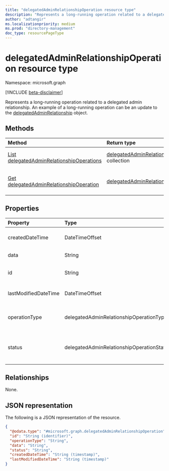```yaml
---
title: "delegatedAdminRelationshipOperation resource type"
description: "Represents a long-running operation related to a delegated admin relationship."
author: "adtangir"
ms.localizationpriority: medium
ms.prod: "directory-management"
doc_type: resourcePageType
---
```


# delegatedAdminRelationshipOperation resource type

Namespace: microsoft.graph

[!INCLUDE [beta-disclaimer](../../includes/beta-disclaimer.md)]

Represents a long-running operation related to a delegated admin relationship. An example of a long-running operation can be an update to the [delegatedAdminRelationship](delegatedadminrelationship.md) object.

## Methods
|Method|Return type|Description|
|:---|:---|:---|
|[List delegatedAdminRelationshipOperations](../api/delegatedadminrelationshipoperation-list.md)|[delegatedAdminRelationshipOperation](delegatedadminrelationshipoperation.md) collection|Get a list of the **delegatedAdminRelationshipOperation** objects and their properties.|
|[Get delegatedAdminRelationshipOperation](../api/delegatedadminrelationshipoperation-get.md)|[delegatedAdminRelationshipOperation](delegatedadminrelationshipoperation.md)|Read the properties and relationships of a **delegatedAdminRelationshipOperation** object.|

## Properties
|Property|Type|Description|
|:---|:---|:---|
|createdDateTime|DateTimeOffset|The time in ISO 8601 format and in UTC time when the request was created. Read-only.|
|data|String|The data (payload) for the operation. Read-only.|
|id|String|The unique identifier of the delegated admin long-running operation. Read-only.|
|lastModifiedDateTime|DateTimeOffset|The time in ISO 8601 format and in UTC time when the request was last modified. Read-only.|
|operationType|delegatedAdminRelationshipOperationType|The type of long-running operation. The possible values are: `delegatedAdminAccessAssignmentUpdate`, `unknownFutureValue`. Read-only.|
|status|delegatedAdminRelationshipOperationStatus|The status of the operation. The possible values are: `notStarted`, `running`, `complete`, `failed`, `unknownFutureValue`. Read-only. Supports `$orderBy`.|

## Relationships
None.

## JSON representation
The following is a JSON representation of the resource.
<!-- {
  "blockType": "resource",
  "keyProperty": "id",
  "@odata.type": "microsoft.graph.delegatedAdminRelationshipOperation",
  "baseType": "microsoft.graph.entity",
  "openType": false
}
-->
``` json
{
  "@odata.type": "#microsoft.graph.delegatedAdminRelationshipOperation",
  "id": "String (identifier)",
  "operationType": "String",
  "data": "String",
  "status": "String",
  "createdDateTime": "String (timestamp)",
  "lastModifiedDateTime": "String (timestamp)"
}

